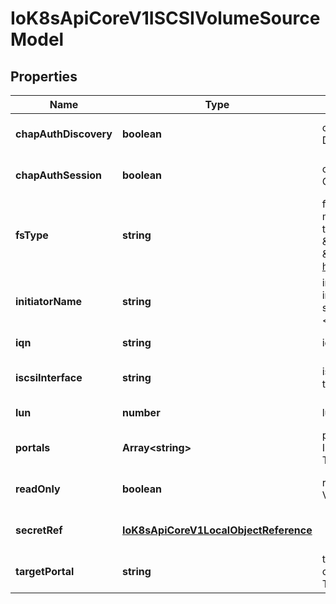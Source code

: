 # IoK8sApiCoreV1ISCSIVolumeSourceModel

## Properties

Name | Type | Description | Notes
------------ | ------------- | ------------- | -------------
**chapAuthDiscovery** | **boolean** | chapAuthDiscovery defines whether support iSCSI Discovery CHAP authentication | [optional] [default to undefined]
**chapAuthSession** | **boolean** | chapAuthSession defines whether support iSCSI Session CHAP authentication | [optional] [default to undefined]
**fsType** | **string** | fsType is the filesystem type of the volume that you want to mount. Tip: Ensure that the filesystem type is supported by the host operating system. Examples: \&quot;ext4\&quot;, \&quot;xfs\&quot;, \&quot;ntfs\&quot;. Implicitly inferred to be \&quot;ext4\&quot; if unspecified. More info: https://kubernetes.io/docs/concepts/storage/volumes#iscsi | [optional] [default to undefined]
**initiatorName** | **string** | initiatorName is the custom iSCSI Initiator Name. If initiatorName is specified with iscsiInterface simultaneously, new iSCSI interface &lt;target portal&gt;:&lt;volume name&gt; will be created for the connection. | [optional] [default to undefined]
**iqn** | **string** | iqn is the target iSCSI Qualified Name. | [default to undefined]
**iscsiInterface** | **string** | iscsiInterface is the interface Name that uses an iSCSI transport. Defaults to \&#39;default\&#39; (tcp). | [optional] [default to undefined]
**lun** | **number** | lun represents iSCSI Target Lun number. | [default to undefined]
**portals** | **Array&lt;string&gt;** | portals is the iSCSI Target Portal List. The portal is either an IP or ip_addr:port if the port is other than default (typically TCP ports 860 and 3260). | [optional] [default to undefined]
**readOnly** | **boolean** | readOnly here will force the ReadOnly setting in VolumeMounts. Defaults to false. | [optional] [default to undefined]
**secretRef** | [**IoK8sApiCoreV1LocalObjectReference**](IoK8sApiCoreV1LocalObjectReference.md) |  | [optional] [default to undefined]
**targetPortal** | **string** | targetPortal is iSCSI Target Portal. The Portal is either an IP or ip_addr:port if the port is other than default (typically TCP ports 860 and 3260). | [default to undefined]



